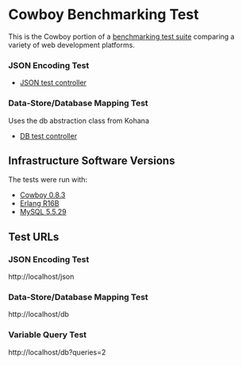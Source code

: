 # Cowboy Benchmarking Test

This is the Cowboy portion of a [benchmarking test suite](../) comparing a variety of web development platforms.

### JSON Encoding Test

* [JSON test controller](src/json_handler.erl)


### Data-Store/Database Mapping Test
Uses the db abstraction class from Kohana

* [DB test controller](src/db_handler.erl)


## Infrastructure Software Versions
The tests were run with:

* [Cowboy 0.8.3](https://github.com/extend/cowboy)
* [Erlang R16B](http://www.erlang.org/)
* [MySQL 5.5.29](https://dev.mysql.com/)

## Test URLs
### JSON Encoding Test

http://localhost/json

### Data-Store/Database Mapping Test

http://localhost/db

### Variable Query Test
    
http://localhost/db?queries=2
